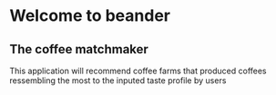 # Welcome to beander
## The coffee matchmaker

This application will recommend coffee farms that produced coffees ressembling the most to the inputed taste profile by users

